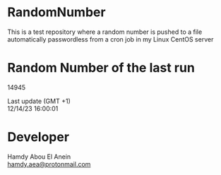# RandomNumber    
This is a test repository where a random number is pushed to a file automatically passwordless from a cron job in my Linux CentOS server    
# Random Number of the last run   
14945
      
Last update (GMT +1)    
12/14/23 16:00:01
# Developer    
Hamdy Abou El Anein   
hamdy.aea@protonmail.com
